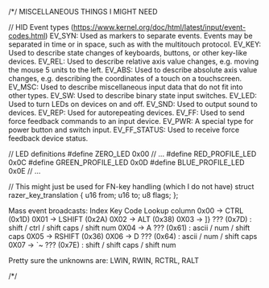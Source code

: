 /*/ MISCELLANEOUS THINGS I MIGHT NEED

// HID Event types (https://www.kernel.org/doc/html/latest/input/event-codes.html)
EV_SYN: 		Used as markers to separate events. Events may be separated in time or in space, such as with the multitouch protocol.
EV_KEY: 		Used to describe state changes of keyboards, buttons, or other key-like devices.
EV_REL: 		Used to describe relative axis value changes, e.g. moving the mouse 5 units to the left.
EV_ABS: 		Used to describe absolute axis value changes, e.g. describing the coordinates of a touch on a touchscreen.
EV_MSC: 		Used to describe miscellaneous input data that do not fit into other types.
EV_SW: 			Used to describe binary state input switches.
EV_LED: 		Used to turn LEDs on devices on and off.
EV_SND: 		Used to output sound to devices.
EV_REP: 		Used for autorepeating devices.
EV_FF: 			Used to send force feedback commands to an input device.
EV_PWR: 		A special type for power button and switch input.
EV_FF_STATUS: 	Used to receive force feedback device status.


// LED definitions
#define ZERO_LED          0x00
// ...
#define RED_PROFILE_LED   0x0C
#define GREEN_PROFILE_LED 0x0D
#define BLUE_PROFILE_LED  0x0E
// ...


// This might just be used for FN-key handling (which I do not have)
struct razer_key_translation {
	u16 from;
	u16 to;
	u8 flags;
};


Mass event broadcasts:
Index	Key		Code	Lookup column
0x00 -> CTRL 	(0x1D)
0X01 -> LSHIFT 	(0x2A)
0X02 -> ALT		(0x38)
0X03 -> ]} ???	(0x7D) : shift / ctrl / shift caps / shift num
0X04 -> A  ???	(0x61) : ascii / num / shift caps
0X05 -> RSHIFT 	(0x36)
0X06 -> D  ???	(0x64) : ascii / num / shift caps
0X07 -> `~ ???	(0x7E) : shift / shift caps / shift num

Pretty sure the unknowns are: LWIN, RWIN, RCTRL, RALT

/*/